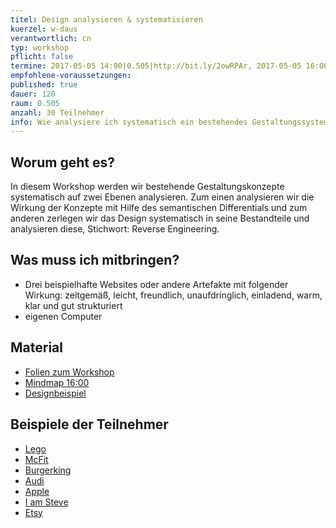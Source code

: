 ```yaml
---
titel: Design analysieren & systematisieren
kuerzel: w-daus
verantwortlich: cn
typ: workshop
pflicht: false
termine: 2017-05-05 14:00|0.505|http://bit.ly/2owRPAr, 2017-05-05 16:00|0.505|http://bit.ly/2q7Uu3C, 2017-05-12 13:30|0.505|http://bit.ly/2p4xvFf, 2017-05-12 16:00|0.505|http://bit.ly/2plV9O4
empfohlene-voraussetzungen: 
published: true
dauer: 120
raum: 0.505
anzahl: 30 Teilnehmer
info: Wie analysiere ich systematisch ein bestehendes Gestaltungssystem und wie kann ich es bewerten?
---
```


## Worum geht es?

In diesem Workshop werden wir bestehende Gestaltungskonzepte systematisch auf zwei Ebenen analysieren. Zum einen analysieren wir die Wirkung der Konzepte mit Hilfe des semantischen Differentials und zum anderen zerlegen wir das Design systematisch in seine Bestandteile und analysieren diese, Stichwort: Reverse Engineering.

## Was muss ich mitbringen?

- Drei beispielhafte Websites oder andere Artefakte mit folgender Wirkung: zeitgemäß, leicht, freundlich, unaufdringlich, einladend, warm, klar und gut strukturiert
- eigenen Computer

## Material
- [Folien zum Workshop](../../download/workshop-design-analysieren-und-systematisieren.pdf)
- [Mindmap 16:00](https://mm.tt/892216134?t=CKldL8wn3y)
- [Designbeispiel](http://iamsteve.me)

## Beispiele der Teilnehmer
- [Lego](http://lego.com/de-de)
- [McFit](http://mcfit.com/de/)
- [Burgerking](http://burgerking.de)
- [Audi](http://audi.de)
- [Apple](http://apple.com/de)
- [I am Steve](http://iamsteve.me)
- [Etsy](http://etsy.com)


